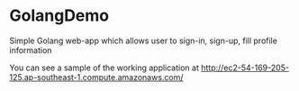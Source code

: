 # GolangDemo
Simple Golang web-app which allows user to sign-in, sign-up, fill profile information

You can see a sample of the working application at http://ec2-54-169-205-125.ap-southeast-1.compute.amazonaws.com/
